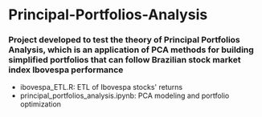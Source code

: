# Principal-Portfolios-Analysis

### Project developed to test the theory of Principal Portfolios Analysis, which is an application of PCA methods for building simplified portfolios that can follow Brazilian stock market index Ibovespa performance

- ibovespa_ETL.R: ETL of Ibovespa stocks' returns
- principal_portfolios_analysis.ipynb: PCA modeling and portfolio optimization
